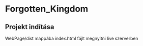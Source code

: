 # Forgotten_Kingdom
## Projekt indítása
WebPage/dist mappába index.html fájlt megnyitni live szerverben